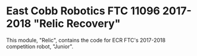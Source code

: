 # East Cobb Robotics FTC 11096 2017-2018 "Relic Recovery"

This module, "Relic", contains the code for ECR FTC's 2017-2018 competition
robot, "Junior".
